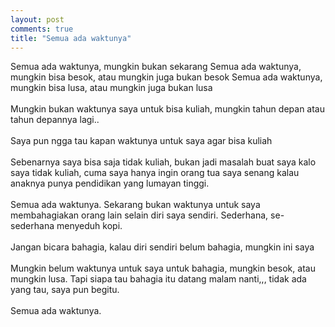 ```yaml
---
layout: post
comments: true
title: "Semua ada waktunya"
---
```

Semua ada waktunya, mungkin bukan sekarang
Semua ada waktunya, mungkin bisa besok, atau mungkin juga bukan besok
Semua ada waktunya, mungkin bisa lusa, atau mungkin juga bukan lusa
<br /><br />
Mungkin bukan waktunya saya untuk bisa kuliah, mungkin tahun depan atau tahun depannya lagi..
<br /><br />
Saya pun ngga tau kapan waktunya untuk saya agar bisa kuliah
<br /><br />
Sebenarnya saya bisa saja tidak kuliah, bukan jadi masalah buat saya kalo saya tidak kuliah, cuma saya hanya ingin orang tua saya senang kalau anaknya punya pendidikan yang lumayan tinggi.
<br /><br />
Semua ada waktunya.
Sekarang bukan waktunya untuk saya membahagiakan orang lain selain diri saya sendiri.
Sederhana, se-sederhana menyeduh kopi.
<br /><br />
Jangan bicara bahagia, kalau diri sendiri belum bahagia, mungkin ini saya
<br /><br />
Mungkin belum waktunya untuk saya untuk bahagia, mungkin besok, atau mungkin lusa.
Tapi siapa tau bahagia itu datang malam nanti,,, tidak ada yang tau, saya pun begitu.
<br /><br />
Semua ada waktunya.